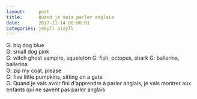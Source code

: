 ```yaml
---
layout:     post
title:      Quand je vais parler anglais
date:       2017-11-14 00:00:01
categories: jekyll pixyll
---
```


G: big dog blue  
G: small dog pink  
G: witch ghost vampire, squeleton
G: fish, octopus, shark
G: ballerina, ballerina  
G: zip my coat, please  
G: five little pumpkins, sitting on a gate  
G: Quand je vais avoir fini d'apprendre à parler anglais, je vais montrer aux enfants qui ne savent pas parler anglais  


  
